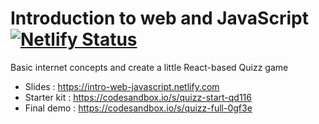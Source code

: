 # Introduction to web and JavaScript [![Netlify Status](https://api.netlify.com/api/v1/badges/90e6645d-2a96-42c9-ae11-121b314a837b/deploy-status)](https://app.netlify.com/sites/intro-web-javascript/deploys)

Basic internet concepts and create a little React-based Quizz game

- Slides : https://intro-web-javascript.netlify.com
- Starter kit : https://codesandbox.io/s/quizz-start-qd116
- Final demo : https://codesandbox.io/s/quizz-full-0gf3e
